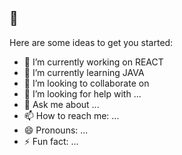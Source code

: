 ##  👋



Here are some ideas to get you started:

- 🔭 I’m currently working on REACT
- 🌱 I’m currently learning JAVA
- 👯 I’m looking to collaborate on 
- 🤔 I’m looking for help with ...
- 💬 Ask me about ...
- 📫 How to reach me: ...
- 😄 Pronouns: ...
- ⚡ Fun fact: ...

